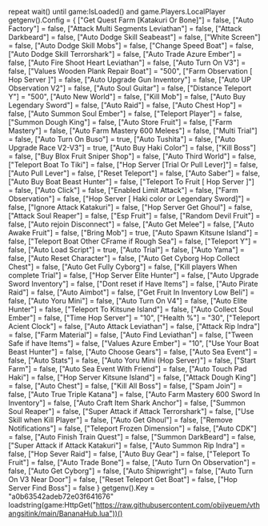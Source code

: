 repeat wait() until game:IsLoaded() and game.Players.LocalPlayer 
getgenv().Config = {
	["Get Quest Farm [Katakuri Or Bone]"] = false,
	["Auto Factory"] = false,
	["Attack Multi Segments Leviathan"] = false,
	["Attack Darkbeard"] = false,
	["Auto Dodge Skill Seabeast"] = false,
	["White Screen"] = false,
	["Auto Dodge Skill Mobs"] = false,
	["Change Speed Boat"] = false,
	["Auto Dodge Skill Terrorshark"] = false,
	["Auto Trade Azure Ember"] = false,
	["Auto Fire Shoot Heart Leviathan"] = false,
	["Auto Turn On V3"] = false,
	["Values Wooden Plank Repair Boat"] = "500",
	["Farm Observation [ Hop Server ]"] = false,
	["Auto Upgrade Gun Inventory"] = false,
	["Auto UP Observation V2"] = false,
	["Auto Soul Guitar"] = false,
	["Distance Teleport Y"] = "500",
	["Auto New World"] = false,
	["Kill Mob"] = false,
	["Auto Buy Legendary Sword"] = false,
	["Auto Raid"] = false,
	["Auto Chest Hop"] = false,
	["Auto Summon Soul Ember"] = false,
	["Teleport Player"] = false,
	["Summon Dough King"] = false,
	["Auto Store Fruit"] = false,
	["Farm Mastery"] = false,
	["Auto Farm Mastery 600 Melees"] = false,
	["Multi Trial"] = false,
	["Auto Turn On Buso"] = true,
	["Auto Tushita"] = false,
	["Auto Upgrade Race V2-V3"] = true,
	["Auto Buy Haki Color"] = false,
	["Kill Boss"] = false,
	["Buy Blox Fruit Sniper Shop"] = false,
	["Auto Third World"] = false,
	["Teleport Boat To Tiki"] = false,
	["Hop Server [Trial Or Pull Lever]"] = false,
	["Auto Pull Lever"] = false,
	["Reset Teleport"] = false,
	["Auto Saber"] = false,
	["Auto Buy Boat Beast Hunter"] = false,
	["Teleport To Fruit [ Hop Server ]"] = false,
	["Auto Click"] = false,
	["Enabled Limit Attack"] = false,
	["Farm Observation"] = false,
	["Hop Server [ Haki color or Legendary Sword]"] = false,
	["Ignore Attack Katakuri"] = false,
	["Hop Server Get Ghoul"] = false,
	["Attack Soul Reaper"] = false,
	["Esp Fruit"] = false,
	["Random Devil Fruit"] = false,
	["Auto rejoin Disconnect"] = false,
	["Auto Get Melee"] = false,
	["Auto Awake Fruit"] = false,
	["Bring Mob"] = true,
	["Auto Spawn Kitsune Island"] = false,
	["Teleport Boat Other CFrame if Rough Sea"] = false,
	["Teleport Y"] = false,
	["Auto Load Script"] = true,
	["Auto Trial"] = false,
	["Auto Yama"] = false,
	["Auto Reset Character"] = false,
	["Auto Get Cyborg Hop Collect Chest"] = false,
	["Auto Get Fully Cyborg"] = false,
	["Kill players When complete Trial"] = false,
	["Hop Server Elite Hunter"] = false,
	["Auto Upgrade Sword Inventory"] = false,
	["Dont reset if Have Items"] = false,
	["Auto Pirate Raid"] = false,
	["Auto Aimbot"] = false,
	["Get Fruit In Inventory Low Beli"] = false,
	["Auto Yoru Mini"] = false,
	["Auto Turn On V4"] = false,
	["Auto Elite Hunter"] = false,
	["Teleport To Kitsune Island"] = false,
	["Auto Collect Soul Ember"] = false,
	["Time Hop Server"] = "10",
	["Health %"] = "30",
	["Teleport Acient Clock"] = false,
	["Auto Attack Leviathan"] = false,
	["Attack Rip Indra"] = false,
	["Farm Material"] = false,
	["Auto Find Leviathan"] = false,
	["Tween Safe if have Items"] = false,
	["Values Azure Ember"] = "10",
	["Use Your Boat Beast Hunter"] = false,
	["Auto Choose Gears"] = false,
	["Auto Sea Event"] = false,
	["Auto Stats"] = false,
	["Auto Yoru Mini (Hop Server)"] = false,
	["Start Farm"] = false,
	["Auto Sea Event With Friend"] = false,
	["Auto Touch Pad Haki"] = false,
	["Hop Server Kitsune Island"] = false,
	["Attack Dough King"] = false,
	["Auto Chest"] = false,
	["Kill All Boss"] = false,
	["Spam Join"] = false,
	["Auto True Triple Katana"] = false,
	["Auto Farm Mastery 600 Sword In Inventory"] = false,
	["Auto Craft Item Shark Anchor"] = false,
	["Summon Soul Reaper"] = false,
	["Super Attack if Attack Terrorshark"] = false,
	["Use Skill when Kill Player"] = false,
	["Auto Get Ghoul"] = false,
	["Remove Notifications"] = false,
	["Teleport Frozen Dimension"] = false,
	["Auto CDK"] = false,
	["Auto Finish Train Quest"] = false,
	["Summon DarkBeard"] = false,
	["Super Attack if Attack Katakuri"] = false,
	["Auto Summon Rip Indra"] = false,
	["Hop Sever Raid"] = false,
	["Auto Buy Gear"] = false,
	["Teleport To Fruit"] = false,
	["Auto Trade Bone"] = false,
	["Auto Turn On Observation"] = false,
	["Auto Get Cyborg"] = false,
	["Auto Shipwright"] = false,
	["Auto Turn On V3 Near Door"] = false,
	["Reset Teleport Get Boat"] = false,
	["Hop Server Find Boss"] = false
}
getgenv().Key = "a0b63542adeb72e03f641676" 
loadstring(game:HttpGet("https://raw.githubusercontent.com/obiiyeuem/vthangsitink/main/BananaHub.lua"))()

